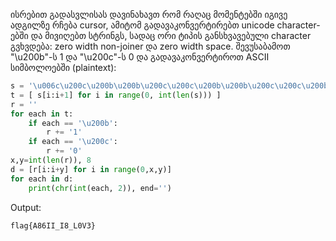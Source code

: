 ისრებით გადასვლისას დავინახავთ რომ რაღაც მომენტებში იგივე ადგილზე რჩება cursor, ამიტომ გადავაკონვერტირებთ unicode character-ებში და მივიღებთ სტრინგს, სადაც ორი ტიპის
განსხვავებული character გვხვდება: zero width non-joiner და zero width space. შევუსაბამოთ "\u200b"-ს 1 და "\u200c"-ს 0 და გადავაკონვერტიროთ ASCII სიმბოლოებში (plaintext):

```python
s = '\u006c\u200c\u200b\u200b\u200c\u200c\u200b\u200b\u200c\u200c\u200b\u006f\u200b\u200c\u200b\u200b\u200c\u200c\u200c\u200b\u200b\u200c\u006f\u200c\u200c\u200c\u200b\u200c\u200b\u200b\u200c\u200c\u200b\u006b\u200b\u200b\u200c\u200b\u200b\u200b\u200b\u200c\u200b\u200b\u0020\u200c\u200b\u200c\u200c\u200c\u200c\u200c\u200b\u200c\u200c\u0061\u200b\u200b\u200b\u200c\u200c\u200c\u200c\u200c\u200b\u200b\u0074\u200c\u200b\u200b\u200c\u200c\u200b\u200c\u200c\u200b\u200c\u0020\u200c\u200b\u200c\u200b\u200c\u200c\u200b\u200c\u200c\u200b\u006d\u200c\u200b\u200c\u200b\u200b\u200b\u200b\u200b\u200c\u200b\u0065\u200c\u200c\u200b\u200c\u200c\u200b\u200c\u200c\u200b\u200b\u0020\u200b\u200c\u200c\u200c\u200c\u200b\u200c\u200b\u200b\u200b\u006e\u200b\u200b\u200c\u200b\u200c\u200c\u200b\u200b\u200c\u200c\u006f\u200c\u200c\u200b\u200b\u200c\u200c\u200c\u200c\u200c\u200b\u0077\u200c\u200b\u200c\u200b\u200b\u200c\u200c\u200c\u200b\u200b\u200c\u200c\u200b\u200b\u200c\u200b\u200b\u200b\u200b\u200b\u200c\u200b\u000d\u000a'
t = [ s[i:i+1] for i in range(0, int(len(s))) ]
r = ''
for each in t:
    if each == '\u200b':
        r += '1'
    if each == '\u200c':
        r += '0'
x,y=int(len(r)), 8
d = [r[i:i+y] for i in range(0,x,y)]
for each in d:
    print(chr(int(each, 2)), end='')
```

Output:
```
flag{A86II_I8_L0V3}
```
